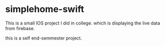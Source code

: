 # simplehome-swift

This is a small IOS project I did in college. which is displaying the live data from firebase. 

this is a self end-semmester project. 